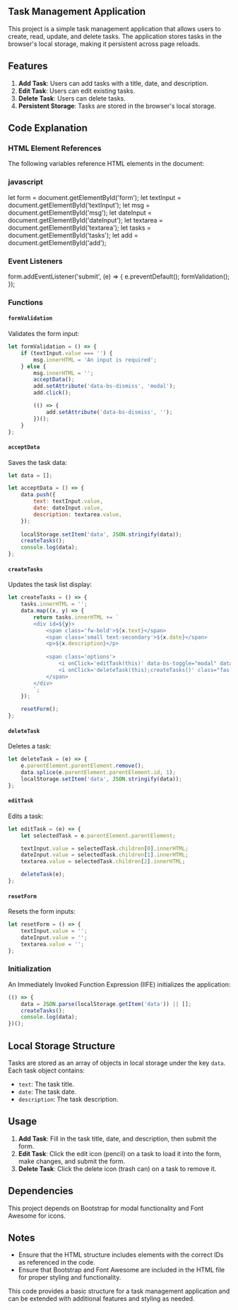 
## Task Management Application

This project is a simple task management application that allows users to create, read, update, and delete tasks. The application stores tasks in the browser's local storage, making it persistent across page reloads.

## Features

1. **Add Task**: Users can add tasks with a title, date, and description.
2. **Edit Task**: Users can edit existing tasks.
3. **Delete Task**: Users can delete tasks.
4. **Persistent Storage**: Tasks are stored in the browser's local storage.

## Code Explanation

### HTML Element References

The following variables reference HTML elements in the document:

### javascript
let form = document.getElementById('form');
let textInput = document.getElementById('textInput');
let msg = document.getElementById('msg');
let dateInput = document.getElementById('dateInput');
let textarea = document.getElementById('textarea');
let tasks = document.getElementById('tasks');
let add = document.getElementById('add');


### Event Listeners

form.addEventListener('submit', (e) => {
    e.preventDefault();
    formValidation();
});


### Functions

#### `formValidation`
Validates the form input:

```javascript
let formValidation = () => {
    if (textInput.value === '') {
        msg.innerHTML = 'An input is required';
    } else {
        msg.innerHTML = '';
        acceptData();
        add.setAttribute('data-bs-dismiss', 'modal');
        add.click();

        (() => {
            add.setAttribute('data-bs-dismiss', '');
        })();
    }
};
```

#### `acceptData`
Saves the task data:

```javascript
let data = [];

let acceptData = () => {
    data.push({
        text: textInput.value,
        date: dateInput.value,
        description: textarea.value,
    });
  
    localStorage.setItem('data', JSON.stringify(data));
    createTasks();
    console.log(data);
};
```

#### `createTasks`
Updates the task list display:

```javascript
let createTasks = () => {
    tasks.innerHTML = '';
    data.map((x, y) => {
        return tasks.innerHTML += `
        <div id=${y}>
            <span class='fw-bold'>${x.text}</span>
            <span class='small text-secondary'>${x.date}</span>
            <p>${x.description}</p>
    
            <span class='options'>
                <i onClick='editTask(this)' data-bs-toggle="modal" data-bs-target="#form" class="fa-regular fa-pen-to-square"></i>
                <i onClick='deleteTask(this);createTasks()' class="fas fa-trash-alt"></i>
            </span>
        </div>
        `;
    });

    resetForm();
};
```

#### `deleteTask`
Deletes a task:

```javascript
let deleteTask = (e) => {
    e.parentElement.parentElement.remove();
    data.splice(e.parentElement.parentElement.id, 1);
    localStorage.setItem('data', JSON.stringify(data));
};
```

#### `editTask`
Edits a task:

```javascript
let editTask = (e) => {
    let selectedTask = e.parentElement.parentElement;

    textInput.value = selectedTask.children[0].innerHTML;
    dateInput.value = selectedTask.children[1].innerHTML;
    textarea.value = selectedTask.children[2].innerHTML;

    deleteTask(e);
};
```

#### `resetForm`
Resets the form inputs:

```javascript
let resetForm = () => {
    textInput.value = '';
    dateInput.value = '';
    textarea.value = '';
};
```

### Initialization

An Immediately Invoked Function Expression (IIFE) initializes the application:

```javascript
(() => {
    data = JSON.parse(localStorage.getItem('data')) || [];
    createTasks();
    console.log(data);
})();
```

## Local Storage Structure

Tasks are stored as an array of objects in local storage under the key `data`. Each task object contains:
- `text`: The task title.
- `date`: The task date.
- `description`: The task description.

## Usage

1. **Add Task**: Fill in the task title, date, and description, then submit the form.
2. **Edit Task**: Click the edit icon (pencil) on a task to load it into the form, make changes, and submit the form.
3. **Delete Task**: Click the delete icon (trash can) on a task to remove it.

## Dependencies

This project depends on Bootstrap for modal functionality and Font Awesome for icons.

## Notes

- Ensure that the HTML structure includes elements with the correct IDs as referenced in the code.
- Ensure that Bootstrap and Font Awesome are included in the HTML file for proper styling and functionality.

This code provides a basic structure for a task management application and can be extended with additional features and styling as needed.
```